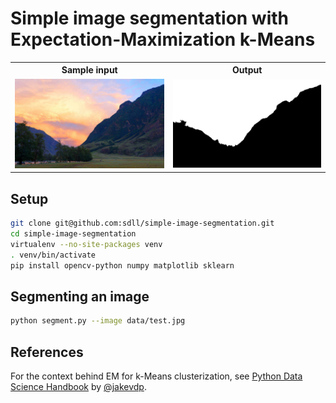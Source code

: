 # Simple image segmentation with Expectation-Maximization k-Means

<table>
<tr>
<th>Sample input</th>
<th>Output</th>
</tr>
<tr>
<td>
<img src="data/test.jpg"/>
</td>
<td>
<img src="data/test_segmentation.png"/>
</td>
</tr>
</table>

## Setup

```bash
git clone git@github.com:sdll/simple-image-segmentation.git
cd simple-image-segmentation
virtualenv --no-site-packages venv
. venv/bin/activate
pip install opencv-python numpy matplotlib sklearn
```

## Segmenting an image

```bash
python segment.py --image data/test.jpg
```

## References

For the context behind EM for k-Means clusterization, see [Python Data Science Handbook](https://jakevdp.github.io/PythonDataScienceHandbook/05.11-k-means.html) by [@jakevdp](https://twitter.com/jakevdp).